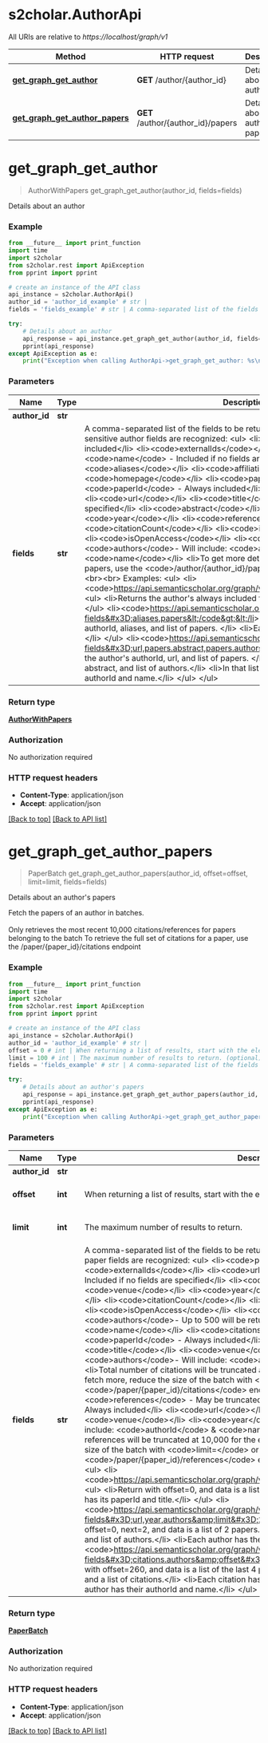# s2cholar.AuthorApi

All URIs are relative to *https://localhost/graph/v1*

Method | HTTP request | Description
------------- | ------------- | -------------
[**get_graph_get_author**](AuthorApi.md#get_graph_get_author) | **GET** /author/{author_id} | Details about an author
[**get_graph_get_author_papers**](AuthorApi.md#get_graph_get_author_papers) | **GET** /author/{author_id}/papers | Details about an author&#39;s papers


# **get_graph_get_author**
> AuthorWithPapers get_graph_get_author(author_id, fields=fields)

Details about an author

### Example
```python
from __future__ import print_function
import time
import s2cholar
from s2cholar.rest import ApiException
from pprint import pprint

# create an instance of the API class
api_instance = s2cholar.AuthorApi()
author_id = 'author_id_example' # str | 
fields = 'fields_example' # str | A comma-separated list of the fields to be returned.<br><br> The following case-sensitive author fields are recognized: <ul>     <li><code>authorId</code> - Always included</li>     <li><code>externalIds</code></li>     <li><code>url</code></li>     <li><code>name</code> - Included if no fields are specified</li>     <li><code>aliases</code></li>     <li><code>affiliations</code></li>     <li><code>homepage</code></li>     <li><code>papers</code></li>         <ul>             <li><code>paperId</code> - Always included</li>             <li><code>externalIds</code></li>             <li><code>url</code></li>             <li><code>title</code> - Included if no fields are specified</li>             <li><code>abstract</code></li>             <li><code>venue</code></li>             <li><code>year</code></li>             <li><code>referenceCount</code></li>             <li><code>citationCount</code></li>             <li><code>influentialCitationCount</code></li>             <li><code>isOpenAccess</code></li>             <li><code>fieldsOfStudy</code></li>             <li><code>authors</code>- Will include: <code>authorId</code> & <code>name</code></li>             <li>To get more detailed information about an author's papers, use the <code>/author/{author_id}/papers</code> endpoint</li>         </ul> </ul> <br><br> Examples: <ul>     <li><code>https://api.semanticscholar.org/graph/v1/author/1741101</code></li>     <ul>         <li>Returns the author's always included field of authorId plus the name.</li>     </ul>     <li><code>https://api.semanticscholar.org/graph/v1/author/1741101?fields=aliases,papers</code></li>     <ul>         <li>Returns the author's authorId, aliases, and list of papers.  </li>         <li>Each paper has its paperId plus its title.</li>     </ul>     <li><code>https://api.semanticscholar.org/graph/v1/author/1741101?fields=url,papers.abstract,papers.authors</code></li>     <ul>         <li>Returns the author's authorId, url, and list of papers.  </li>         <li>Each paper has its paperId, abstract, and list of authors.</li>         <li>In that list of authors, each author has their authorId and name.</li>     </ul> </ul> (optional)

try:
    # Details about an author
    api_response = api_instance.get_graph_get_author(author_id, fields=fields)
    pprint(api_response)
except ApiException as e:
    print("Exception when calling AuthorApi->get_graph_get_author: %s\n" % e)
```

### Parameters

Name | Type | Description  | Notes
------------- | ------------- | ------------- | -------------
 **author_id** | **str**|  | 
 **fields** | **str**| A comma-separated list of the fields to be returned.&lt;br&gt;&lt;br&gt; The following case-sensitive author fields are recognized: &lt;ul&gt;     &lt;li&gt;&lt;code&gt;authorId&lt;/code&gt; - Always included&lt;/li&gt;     &lt;li&gt;&lt;code&gt;externalIds&lt;/code&gt;&lt;/li&gt;     &lt;li&gt;&lt;code&gt;url&lt;/code&gt;&lt;/li&gt;     &lt;li&gt;&lt;code&gt;name&lt;/code&gt; - Included if no fields are specified&lt;/li&gt;     &lt;li&gt;&lt;code&gt;aliases&lt;/code&gt;&lt;/li&gt;     &lt;li&gt;&lt;code&gt;affiliations&lt;/code&gt;&lt;/li&gt;     &lt;li&gt;&lt;code&gt;homepage&lt;/code&gt;&lt;/li&gt;     &lt;li&gt;&lt;code&gt;papers&lt;/code&gt;&lt;/li&gt;         &lt;ul&gt;             &lt;li&gt;&lt;code&gt;paperId&lt;/code&gt; - Always included&lt;/li&gt;             &lt;li&gt;&lt;code&gt;externalIds&lt;/code&gt;&lt;/li&gt;             &lt;li&gt;&lt;code&gt;url&lt;/code&gt;&lt;/li&gt;             &lt;li&gt;&lt;code&gt;title&lt;/code&gt; - Included if no fields are specified&lt;/li&gt;             &lt;li&gt;&lt;code&gt;abstract&lt;/code&gt;&lt;/li&gt;             &lt;li&gt;&lt;code&gt;venue&lt;/code&gt;&lt;/li&gt;             &lt;li&gt;&lt;code&gt;year&lt;/code&gt;&lt;/li&gt;             &lt;li&gt;&lt;code&gt;referenceCount&lt;/code&gt;&lt;/li&gt;             &lt;li&gt;&lt;code&gt;citationCount&lt;/code&gt;&lt;/li&gt;             &lt;li&gt;&lt;code&gt;influentialCitationCount&lt;/code&gt;&lt;/li&gt;             &lt;li&gt;&lt;code&gt;isOpenAccess&lt;/code&gt;&lt;/li&gt;             &lt;li&gt;&lt;code&gt;fieldsOfStudy&lt;/code&gt;&lt;/li&gt;             &lt;li&gt;&lt;code&gt;authors&lt;/code&gt;- Will include: &lt;code&gt;authorId&lt;/code&gt; &amp; &lt;code&gt;name&lt;/code&gt;&lt;/li&gt;             &lt;li&gt;To get more detailed information about an author&#39;s papers, use the &lt;code&gt;/author/{author_id}/papers&lt;/code&gt; endpoint&lt;/li&gt;         &lt;/ul&gt; &lt;/ul&gt; &lt;br&gt;&lt;br&gt; Examples: &lt;ul&gt;     &lt;li&gt;&lt;code&gt;https://api.semanticscholar.org/graph/v1/author/1741101&lt;/code&gt;&lt;/li&gt;     &lt;ul&gt;         &lt;li&gt;Returns the author&#39;s always included field of authorId plus the name.&lt;/li&gt;     &lt;/ul&gt;     &lt;li&gt;&lt;code&gt;https://api.semanticscholar.org/graph/v1/author/1741101?fields&#x3D;aliases,papers&lt;/code&gt;&lt;/li&gt;     &lt;ul&gt;         &lt;li&gt;Returns the author&#39;s authorId, aliases, and list of papers.  &lt;/li&gt;         &lt;li&gt;Each paper has its paperId plus its title.&lt;/li&gt;     &lt;/ul&gt;     &lt;li&gt;&lt;code&gt;https://api.semanticscholar.org/graph/v1/author/1741101?fields&#x3D;url,papers.abstract,papers.authors&lt;/code&gt;&lt;/li&gt;     &lt;ul&gt;         &lt;li&gt;Returns the author&#39;s authorId, url, and list of papers.  &lt;/li&gt;         &lt;li&gt;Each paper has its paperId, abstract, and list of authors.&lt;/li&gt;         &lt;li&gt;In that list of authors, each author has their authorId and name.&lt;/li&gt;     &lt;/ul&gt; &lt;/ul&gt; | [optional] 

### Return type

[**AuthorWithPapers**](AuthorWithPapers.md)

### Authorization

No authorization required

### HTTP request headers

 - **Content-Type**: application/json
 - **Accept**: application/json

[[Back to top]](#) [[Back to API list]](../README.md#documentation-for-api-endpoints) 

# **get_graph_get_author_papers**
> PaperBatch get_graph_get_author_papers(author_id, offset=offset, limit=limit, fields=fields)

Details about an author's papers

Fetch the papers of an author in batches.<br><br> Only retrieves the most recent 10,000 citations/references for papers belonging to the batch To retrieve the full set of citations for a paper, use the /paper/{paper_id}/citations endpoint

### Example
```python
from __future__ import print_function
import time
import s2cholar
from s2cholar.rest import ApiException
from pprint import pprint

# create an instance of the API class
api_instance = s2cholar.AuthorApi()
author_id = 'author_id_example' # str | 
offset = 0 # int | When returning a list of results, start with the element at this position in the list. (optional) (default to 0)
limit = 100 # int | The maximum number of results to return. (optional) (default to 100)
fields = 'fields_example' # str | A comma-separated list of the fields to be returned.<br><br>  The following case-sensitive paper fields are recognized: <ul>     <li><code>paperId</code> - Always included</li>     <li><code>externalIds</code></li>     <li><code>url</code></li>     <li><code>title</code> - Included if no fields are specified</li>     <li><code>abstract</code></li>     <li><code>venue</code></li>     <li><code>year</code></li>     <li><code>referenceCount</code></li>     <li><code>citationCount</code></li>     <li><code>influentialCitationCount</code></li>     <li><code>isOpenAccess</code></li>     <li><code>fieldsOfStudy</code></li>     <li><code>authors</code>- Up to 500 will be returned.  Will include: <code>authorId</code> & <code>name</code></li>     <li><code>citations</code> - May be truncated</li>     <ul>         <li><code>paperId</code> - Always included</li>         <li><code>url</code>         <li><code>title</code></li>         <li><code>venue</code></li>         <li><code>year</code></li>         <li><code>authors</code>- Will include: <code>authorId</code> & <code>name</code></li>         <li>Total number of citations will be truncated at 10,000 for the entire batch.</li>         <li>To fetch more, reduce the size of the batch with <code>limit=</code> or use the <code>/paper/{paper_id}/citations</code> endpoint.</li>     </ul>     <li><code>references</code> - May be truncated</li>     <ul>         <li><code>paperId</code> - Always included</li>         <li><code>url</code></li>         <li><code>title</code></li>         <li><code>venue</code></li>         <li><code>year</code></li>         <li><code>authors</code>- Will include: <code>authorId</code> & <code>name</code></li>         <li>Total number of references will be truncated at 10,000 for the entire batch.</li>         <li>To fetch more, reduce the size of the batch with <code>limit=</code> or use the <code>/paper/{paper_id}/references</code> endpoint.</li>     </ul> </ul> <br><br> Examples: <ul>     <li><code>https://api.semanticscholar.org/graph/v1/author/1741101/papers</code></li>     <ul>         <li>Return with offset=0, and data is a list of the first 100 papers.</li>         <li>Each paper has its paperId and title.</li>     </ul>     <li><code>https://api.semanticscholar.org/graph/v1/author/1741101/papers?fields=url,year,authors&limit=2</code></li>     <ul>         <li>Returns with offset=0, next=2, and data is a list of 2 papers.</li>         <li>Each paper has its paperId, url, year, and list of authors.</li>         <li>Each author has their authorId and name.</li>     </ul>     <li><code>https://api.semanticscholar.org/graph/v1/author/1741101/papers?fields=citations.authors&offset=260</code></li>     <ul>         <li>Returns with offset=260, and data is a list of the last 4 papers.</li>         <li>Each paper has its paperId and a list of citations.</li>         <li>Each citation has its paperId and a list of authors.</li>         <li>Each author has their authorId and name.</li>     </ul> </ul>   (optional)

try:
    # Details about an author's papers
    api_response = api_instance.get_graph_get_author_papers(author_id, offset=offset, limit=limit, fields=fields)
    pprint(api_response)
except ApiException as e:
    print("Exception when calling AuthorApi->get_graph_get_author_papers: %s\n" % e)
```

### Parameters

Name | Type | Description  | Notes
------------- | ------------- | ------------- | -------------
 **author_id** | **str**|  | 
 **offset** | **int**| When returning a list of results, start with the element at this position in the list. | [optional] [default to 0]
 **limit** | **int**| The maximum number of results to return. | [optional] [default to 100]
 **fields** | **str**| A comma-separated list of the fields to be returned.&lt;br&gt;&lt;br&gt;  The following case-sensitive paper fields are recognized: &lt;ul&gt;     &lt;li&gt;&lt;code&gt;paperId&lt;/code&gt; - Always included&lt;/li&gt;     &lt;li&gt;&lt;code&gt;externalIds&lt;/code&gt;&lt;/li&gt;     &lt;li&gt;&lt;code&gt;url&lt;/code&gt;&lt;/li&gt;     &lt;li&gt;&lt;code&gt;title&lt;/code&gt; - Included if no fields are specified&lt;/li&gt;     &lt;li&gt;&lt;code&gt;abstract&lt;/code&gt;&lt;/li&gt;     &lt;li&gt;&lt;code&gt;venue&lt;/code&gt;&lt;/li&gt;     &lt;li&gt;&lt;code&gt;year&lt;/code&gt;&lt;/li&gt;     &lt;li&gt;&lt;code&gt;referenceCount&lt;/code&gt;&lt;/li&gt;     &lt;li&gt;&lt;code&gt;citationCount&lt;/code&gt;&lt;/li&gt;     &lt;li&gt;&lt;code&gt;influentialCitationCount&lt;/code&gt;&lt;/li&gt;     &lt;li&gt;&lt;code&gt;isOpenAccess&lt;/code&gt;&lt;/li&gt;     &lt;li&gt;&lt;code&gt;fieldsOfStudy&lt;/code&gt;&lt;/li&gt;     &lt;li&gt;&lt;code&gt;authors&lt;/code&gt;- Up to 500 will be returned.  Will include: &lt;code&gt;authorId&lt;/code&gt; &amp; &lt;code&gt;name&lt;/code&gt;&lt;/li&gt;     &lt;li&gt;&lt;code&gt;citations&lt;/code&gt; - May be truncated&lt;/li&gt;     &lt;ul&gt;         &lt;li&gt;&lt;code&gt;paperId&lt;/code&gt; - Always included&lt;/li&gt;         &lt;li&gt;&lt;code&gt;url&lt;/code&gt;         &lt;li&gt;&lt;code&gt;title&lt;/code&gt;&lt;/li&gt;         &lt;li&gt;&lt;code&gt;venue&lt;/code&gt;&lt;/li&gt;         &lt;li&gt;&lt;code&gt;year&lt;/code&gt;&lt;/li&gt;         &lt;li&gt;&lt;code&gt;authors&lt;/code&gt;- Will include: &lt;code&gt;authorId&lt;/code&gt; &amp; &lt;code&gt;name&lt;/code&gt;&lt;/li&gt;         &lt;li&gt;Total number of citations will be truncated at 10,000 for the entire batch.&lt;/li&gt;         &lt;li&gt;To fetch more, reduce the size of the batch with &lt;code&gt;limit&#x3D;&lt;/code&gt; or use the &lt;code&gt;/paper/{paper_id}/citations&lt;/code&gt; endpoint.&lt;/li&gt;     &lt;/ul&gt;     &lt;li&gt;&lt;code&gt;references&lt;/code&gt; - May be truncated&lt;/li&gt;     &lt;ul&gt;         &lt;li&gt;&lt;code&gt;paperId&lt;/code&gt; - Always included&lt;/li&gt;         &lt;li&gt;&lt;code&gt;url&lt;/code&gt;&lt;/li&gt;         &lt;li&gt;&lt;code&gt;title&lt;/code&gt;&lt;/li&gt;         &lt;li&gt;&lt;code&gt;venue&lt;/code&gt;&lt;/li&gt;         &lt;li&gt;&lt;code&gt;year&lt;/code&gt;&lt;/li&gt;         &lt;li&gt;&lt;code&gt;authors&lt;/code&gt;- Will include: &lt;code&gt;authorId&lt;/code&gt; &amp; &lt;code&gt;name&lt;/code&gt;&lt;/li&gt;         &lt;li&gt;Total number of references will be truncated at 10,000 for the entire batch.&lt;/li&gt;         &lt;li&gt;To fetch more, reduce the size of the batch with &lt;code&gt;limit&#x3D;&lt;/code&gt; or use the &lt;code&gt;/paper/{paper_id}/references&lt;/code&gt; endpoint.&lt;/li&gt;     &lt;/ul&gt; &lt;/ul&gt; &lt;br&gt;&lt;br&gt; Examples: &lt;ul&gt;     &lt;li&gt;&lt;code&gt;https://api.semanticscholar.org/graph/v1/author/1741101/papers&lt;/code&gt;&lt;/li&gt;     &lt;ul&gt;         &lt;li&gt;Return with offset&#x3D;0, and data is a list of the first 100 papers.&lt;/li&gt;         &lt;li&gt;Each paper has its paperId and title.&lt;/li&gt;     &lt;/ul&gt;     &lt;li&gt;&lt;code&gt;https://api.semanticscholar.org/graph/v1/author/1741101/papers?fields&#x3D;url,year,authors&amp;limit&#x3D;2&lt;/code&gt;&lt;/li&gt;     &lt;ul&gt;         &lt;li&gt;Returns with offset&#x3D;0, next&#x3D;2, and data is a list of 2 papers.&lt;/li&gt;         &lt;li&gt;Each paper has its paperId, url, year, and list of authors.&lt;/li&gt;         &lt;li&gt;Each author has their authorId and name.&lt;/li&gt;     &lt;/ul&gt;     &lt;li&gt;&lt;code&gt;https://api.semanticscholar.org/graph/v1/author/1741101/papers?fields&#x3D;citations.authors&amp;offset&#x3D;260&lt;/code&gt;&lt;/li&gt;     &lt;ul&gt;         &lt;li&gt;Returns with offset&#x3D;260, and data is a list of the last 4 papers.&lt;/li&gt;         &lt;li&gt;Each paper has its paperId and a list of citations.&lt;/li&gt;         &lt;li&gt;Each citation has its paperId and a list of authors.&lt;/li&gt;         &lt;li&gt;Each author has their authorId and name.&lt;/li&gt;     &lt;/ul&gt; &lt;/ul&gt;   | [optional] 

### Return type

[**PaperBatch**](PaperBatch.md)

### Authorization

No authorization required

### HTTP request headers

 - **Content-Type**: application/json
 - **Accept**: application/json

[[Back to top]](#) [[Back to API list]](../README.md#documentation-for-api-endpoints) 

